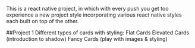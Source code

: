 This is a react native project, in which with every push you get too experience a new project style incorporating various react native styles each built on top of the other.

##Project 1
Different types of cards with styling:
Flat Cards
Elevated Cards (introduction to shadow)
Fancy Cards (play with images & styling)